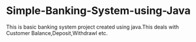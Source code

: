 # Simple-Banking-System-using-Java
This is basic banking system project created using java.This deals with Customer Balance,Deposit,Withdrawl etc. 
